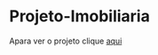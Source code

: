 # Projeto-Imobiliaria
 Apara ver o projeto clique <a href= "https://daniel-ferreira-2004.github.io/Projeto-Imobiliaria/">aqui</a>
